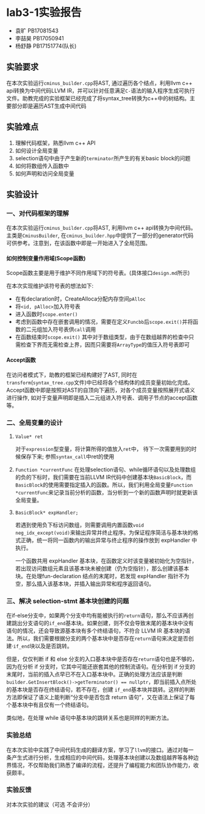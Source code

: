 # lab3-1实验报告

- 袁旷 PB17081543
- 李喆昊 PB17050941
- 杨舒静 PB17151774(队长)
## 实验要求

在本次实验运行`cminus_builder.cpp`将AST, 通过遍历各个结点，利用llvm c++ api转换为中间代码LLVM IR，并可以针对任意满足`C-`语法的输入程序生成可执行文件。助教完成的实验框架已经完成了将syntax_tree转换为c++中的树结构。主要部分即是遍历AST生成中间代码


## 实验难点
1. 理解代码框架，熟悉llvm c++ API
2. 如何设计全局变量
3. selection语句中由于产生新的`terminator`所产生的有关basic block的问题
4. 如何将数组传入函数中
5. 如何声明和访问全局变量

## 实验设计

### 一、对代码框架的理解
在本次实验运行`cminus_builder.cpp`将AST, 利用llvm c++ api转换为中间代码。
主类是`CminusBuilder`, 在`cminus_builder.hpp`中提供了一部分的generator代码可供参考。注意到，在该函数中即是一开始进入了全局范围。

#### 如何控制变量作用域(Scope函数)
Scope函数主要是用于维护不同作用域下的符号表。(具体接口`design.md`所示)

在本次实现维护该符号表的想法如下:
- 在有declaration时，CreateAlloca分配内存空间`pAlloc`
- 将`<id, pAlloc>`加入符号表
- 进入函数时`scope.enter()`
- 考虑到函数中存在嵌套调用的情况，需要在定义`Funcbb`后`scope.exit()`并将函数的二元组加入符号表供`call`调用
- 在函数结束时`scope.exit()`
其中对于数组类型，由于在数组越界的检查中只需检查下界而无需检查上界，因而只需要将`ArrayType`的值压入符号表即可

#### Accept函数
在访问者模式下，助教的框架已经构建好了AST, 同时在`transform`(`syntax_tree.cpp`文件)中已经将各个结构体的成员变量初始化完成。Accept函数中即是按照对AST的自顶向下遍历，对各个成员变量按照展开式语义进行操作, 如对于变量声明即是插入二元组进入符号表、调用子节点的accept函数等。


### 二、全局变量的设计
1. `Value* ret`
   
   对于`expression`型变量，将计算所得的值放入`ret`中， 待下一次需要用到的时候保存下来; 参照`syntax_call`中ret的使用
   
2. `Function *currentFunc`
   在处理selection语句、while循环语句以及处理数组的负的下标时，我们需要在当前LLVM IR代码中创建基本块`BasicBlock`，而`BasicBlock`的使用需要指定插入的函数。所以，我们利用全局变量`Function *currentFunc`来记录当前分析的函数，当分析到一个新的函数声明时就更新该全局变量。

3. `BasicBlock* expHandler;`

   若遇到使用负下标访问数组，则需要调用内置函数`void neg_idx_except(void)`来输出异常并终止程序。为保证程序简洁与基本块的格式正确，统一将同一函数内的输出异常与终止程序的操作放到 expHandler 中执行。

   一个函数共用 expHandler 基本块，在函数定义时该变量被初始化为空指针，若出现访问数组元素且该基本块未被创建（仍为空指针），那么创建该基本块。在处理fun-declaration 结点的末尾时，若发现 expHandler 指针不为空，那么插入该基本块，并插入输出异常和程序返回语句。

### 三、解决 selection-stmt 基本块创建的问题

在if-else分支中，如果两个分支中均有能被执行的`return`语句，那么不应该再创建跳出分支语句的`if_end`基本块。如果创建，则不仅会导致末尾的基本块中没有语句的情况，还会导致源基本块有多个终结语句，不符合 LLVM IR 基本块的语法。所以，我们需要根据分支的两个基本块中是否存在`return`语句来决定是否创建·`if_end`块以及是否跳转。

但是，仅仅判断 if 和 else 分支的入口基本块中是否存在`return`语句也是不够的，因为在分析 if 分支时，它其中可能还嵌套其他的控制流语句。在分析到 if 分支的末尾时，当前的插入点早已不在入口基本块中。正确的处理方法应该是判断 `builder.GetInsertBlock()->getTerminator() == nullptr`，即当前插入点所处的基本块是否存在终结语句，若不存在，创建 `if_end`基本块并跳转。这样的判断方法即保证了语义上能判断“分支中是否包含 return 语句”，又在语法上保证了每个基本块中有且仅有一个终结语句。

类似地，在处理 while 语句中基本块的跳转关系也是同样的判断方法。


### 实验总结
<!-- 此实验中有什么收获 -->
在本次实验中实践了中间代码生成的翻译方案，学习了`llvm`的接口。通过对每一条产生式进行分析，生成相应的中间代码，处理基本块创建以及数组越界等各种边界情况，不仅帮助我们熟悉了编译的流程，还提升了编程能力和团队协作能力，收获颇丰。


### 实验反馈

对本次实验的建议（可选 不会评分）
